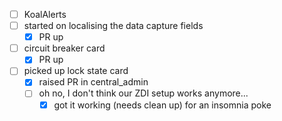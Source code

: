 * [ ] KoalAlerts
* [ ] started on localising the data capture fields
  * [x] PR up
* [ ] circuit breaker card
  * [x] PR up
* [ ] picked up lock state card
  * [x] raised PR in central_admin
  * [ ] oh no, I don't think our ZDI setup works anymore...
    * [x] got it working (needs clean up) for an insomnia poke

